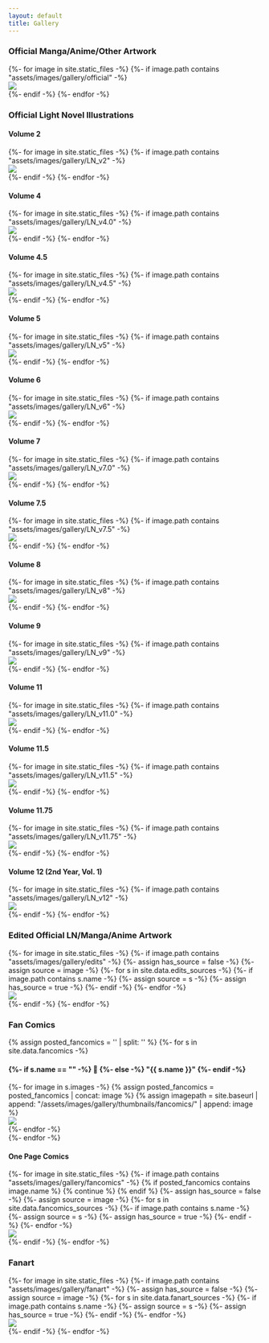```yaml
---
layout: default
title: Gallery
---
```

<section class="msetup mcontent" id="gallery-d">
    <div id="content" class="container-fluid">
        <h3>Official Manga/Anime/Other Artwork</h3>
        <div class="images-container">
            <div class="grid row center-block" id="officialRow">
            {%- for image in site.static_files -%}
            {%- if image.path contains "assets/images/gallery/official" -%}
                <div class="col-sm-3 grid-item">
                    <a data-fancybox="gallery" data-caption="<a target='_blank' href='{{ site.baseurl }}{{ image.path }}'>Full Image</a>" href="{{ site.baseurl }}{{ image.path}}">
                        <img class="pic" src="{{ site.baseurl }}/assets/images/gallery/thumbnails/official/{{ image.basename | append: ".jpg" }}">
                    </a>
                </div>
            {%- endif -%}
            {%- endfor -%}
            </div>
        </div>
        <h3>Official Light Novel Illustrations</h3>
        <h4>Volume 2</h4>
        <div class="images-container">
            <div class="grid row center-block" id="officialRow">
            {%- for image in site.static_files -%}
            {%- if image.path contains "assets/images/gallery/LN_v2" -%}
                <div class="col-sm-3 grid-item">
                    <a data-fancybox="gallery" data-caption="<a target='_blank' href='{{ site.baseurl }}{{ image.path }}'>Full Image</a>" href="{{ site.baseurl }}{{ image.path}}">
                        <img class="pic" src="{{ site.baseurl }}/assets/images/gallery/thumbnails/LN_v2/{{ image.basename | append: ".jpg" }}">
                    </a>
                </div>
            {%- endif -%}
            {%- endfor -%}
            </div>
        </div>
        <h4>Volume 4</h4>
        <div class="images-container">
            <div class="grid row center-block" id="officialRow">
            {%- for image in site.static_files -%}
            {%- if image.path contains "assets/images/gallery/LN_v4.0" -%}
                <div class="col-sm-3 grid-item">
                    <a data-fancybox="gallery" data-caption="<a target='_blank' href='{{ site.baseurl }}{{ image.path }}'>Full Image</a>" href="{{ site.baseurl }}{{ image.path}}">
                        <img class="pic" src="{{ site.baseurl }}/assets/images/gallery/thumbnails/LN_v4.0/{{ image.basename | append: ".jpg" }}">
                    </a>
                </div>
            {%- endif -%}
            {%- endfor -%}
            </div>
        </div>
        <h4>Volume 4.5</h4>
        <div class="images-container">
            <div class="grid row center-block" id="officialRow">
            {%- for image in site.static_files -%}
            {%- if image.path contains "assets/images/gallery/LN_v4.5" -%}
                <div class="col-sm-3 grid-item">
                    <a data-fancybox="gallery" data-caption="<a target='_blank' href='{{ site.baseurl }}{{ image.path }}'>Full Image</a>" href="{{ site.baseurl }}{{ image.path}}">
                        <img class="pic" src="{{ site.baseurl }}/assets/images/gallery/thumbnails/LN_v4.5/{{ image.basename | append: ".jpg" }}">
                    </a>
                </div>
            {%- endif -%}
            {%- endfor -%}
            </div>
        </div>
        <h4>Volume 5</h4>
        <div class="images-container">
            <div class="grid row center-block" id="officialRow">
            {%- for image in site.static_files -%}
            {%- if image.path contains "assets/images/gallery/LN_v5" -%}
                <div class="col-sm-3 grid-item">
                    <a data-fancybox="gallery" data-caption="<a target='_blank' href='{{ site.baseurl }}{{ image.path }}'>Full Image</a>" href="{{ site.baseurl }}{{ image.path}}">
                        <img class="pic" src="{{ site.baseurl }}/assets/images/gallery/thumbnails/LN_v5/{{ image.basename | append: ".jpg" }}">
                    </a>
                </div>
            {%- endif -%}
            {%- endfor -%}
            </div>
        </div>
        <h4>Volume 6</h4>
        <div class="images-container">
            <div class="grid row center-block" id="officialRow">
            {%- for image in site.static_files -%}
            {%- if image.path contains "assets/images/gallery/LN_v6" -%}
                <div class="col-sm-3 grid-item">
                    <a data-fancybox="gallery" data-caption="<a target='_blank' href='{{ site.baseurl }}{{ image.path }}'>Full Image</a>" href="{{ site.baseurl }}{{ image.path}}">
                        <img class="pic" src="{{ site.baseurl }}/assets/images/gallery/thumbnails/LN_v6/{{ image.basename | append: ".jpg" }}">
                    </a>
                </div>
            {%- endif -%}
            {%- endfor -%}
            </div>
        </div>
        <h4>Volume 7</h4>
        <div class="images-container">
            <div class="grid row center-block" id="officialRow">
            {%- for image in site.static_files -%}
            {%- if image.path contains "assets/images/gallery/LN_v7.0" -%}
                <div class="col-sm-3 grid-item">
                    <a data-fancybox="gallery" data-caption="<a target='_blank' href='{{ site.baseurl }}{{ image.path }}'>Full Image</a>" href="{{ site.baseurl }}{{ image.path}}">
                        <img class="pic" src="{{ site.baseurl }}/assets/images/gallery/thumbnails/LN_v7.0/{{ image.basename | append: ".jpg" }}">
                    </a>
                </div>
            {%- endif -%}
            {%- endfor -%}
            </div>
        </div>
        <h4>Volume 7.5</h4>
        <div class="images-container">
            <div class="grid row center-block" id="officialRow">
            {%- for image in site.static_files -%}
            {%- if image.path contains "assets/images/gallery/LN_v7.5" -%}
                <div class="col-sm-3 grid-item">
                    <a data-fancybox="gallery" data-caption="<a target='_blank' href='{{ site.baseurl }}{{ image.path }}'>Full Image</a>" href="{{ site.baseurl }}{{ image.path}}">
                        <img class="pic" src="{{ site.baseurl }}/assets/images/gallery/thumbnails/LN_v7.5/{{ image.basename | append: ".jpg" }}">
                    </a>
                </div>
            {%- endif -%}
            {%- endfor -%}
            </div>
        </div>
        <h4>Volume 8</h4>
        <div class="images-container">
            <div class="grid row center-block" id="officialRow">
            {%- for image in site.static_files -%}
            {%- if image.path contains "assets/images/gallery/LN_v8" -%}
                <div class="col-sm-3 grid-item">
                    <a data-fancybox="gallery" data-caption="<a target='_blank' href='{{ site.baseurl }}{{ image.path }}'>Full Image</a>" href="{{ site.baseurl }}{{ image.path}}">
                        <img class="pic" src="{{ site.baseurl }}/assets/images/gallery/thumbnails/LN_v8/{{ image.basename | append: ".jpg" }}">
                    </a>
                </div>
            {%- endif -%}
            {%- endfor -%}
            </div>
        </div>
        <h4>Volume 9</h4>
        <div class="images-container">
            <div class="grid row center-block" id="officialRow">
            {%- for image in site.static_files -%}
            {%- if image.path contains "assets/images/gallery/LN_v9" -%}
                <div class="col-sm-3 grid-item">
                    <a data-fancybox="gallery" data-caption="<a target='_blank' href='{{ site.baseurl }}{{ image.path }}'>Full Image</a>" href="{{ site.baseurl }}{{ image.path}}">
                        <img class="pic" src="{{ site.baseurl }}/assets/images/gallery/thumbnails/LN_v9/{{ image.basename | append: ".jpg" }}">
                    </a>
                </div>
            {%- endif -%}
            {%- endfor -%}
            </div>
        </div>
        <h4>Volume 11</h4>
        <div class="images-container">
            <div class="grid row center-block" id="officialRow">
            {%- for image in site.static_files -%}
            {%- if image.path contains "assets/images/gallery/LN_v11.0" -%}
                <div class="col-sm-3 grid-item">
                    <a data-fancybox="gallery" data-caption="<a target='_blank' href='{{ site.baseurl }}{{ image.path }}'>Full Image</a>" href="{{ site.baseurl }}{{ image.path}}">
                        <img class="pic" src="{{ site.baseurl }}/assets/images/gallery/thumbnails/LN_v11.0/{{ image.basename | append: ".jpg" }}">
                    </a>
                </div>
            {%- endif -%}
            {%- endfor -%}
            </div>
        </div>
        <h4>Volume 11.5</h4>
        <div class="images-container">
            <div class="grid row center-block" id="officialRow">
            {%- for image in site.static_files -%}
            {%- if image.path contains "assets/images/gallery/LN_v11.5" -%}
                <div class="col-sm-3 grid-item">
                    <a data-fancybox="gallery" data-caption="<a target='_blank' href='{{ site.baseurl }}{{ image.path }}'>Full Image</a>" href="{{ site.baseurl }}{{ image.path}}">
                        <img class="pic" src="{{ site.baseurl }}/assets/images/gallery/thumbnails/LN_v11.5/{{ image.basename | append: ".jpg" }}">
                    </a>
                </div>
            {%- endif -%}
            {%- endfor -%}
            </div>
        </div>
        <h4>Volume 11.75</h4>
        <div class="images-container">
            <div class="grid row center-block" id="officialRow">
            {%- for image in site.static_files -%}
            {%- if image.path contains "assets/images/gallery/LN_v11.75" -%}
                <div class="col-sm-3 grid-item">
                    <a data-fancybox="gallery" data-caption="<a target='_blank' href='{{ site.baseurl }}{{ image.path }}'>Full Image</a>" href="{{ site.baseurl }}{{ image.path}}">
                        <img class="pic" src="{{ site.baseurl }}/assets/images/gallery/thumbnails/LN_v11.75/{{ image.basename | append: ".jpg" }}">
                    </a>
                </div>
            {%- endif -%}
            {%- endfor -%}
            </div>
        </div>
        <h4>Volume 12 (2nd Year, Vol. 1)</h4>
        <div class="images-container">
            <div class="grid row center-block" id="officialRow">
            {%- for image in site.static_files -%}
            {%- if image.path contains "assets/images/gallery/LN_v12" -%}
                <div class="col-sm-3 grid-item">
                    <a data-fancybox="gallery" data-caption="<a target='_blank' href='{{ site.baseurl }}{{ image.path }}'>Full Image</a>" href="{{ site.baseurl }}{{ image.path}}">
                        <img class="pic" src="{{ site.baseurl }}/assets/images/gallery/thumbnails/LN_v12/{{ image.basename | append: ".jpg" }}">
                    </a>
                </div>
            {%- endif -%}
            {%- endfor -%}
            </div>
        </div>
        <h3>Edited Official LN/Manga/Anime Artwork</h3>
        <div class="images-container">
            <div class="grid row center-block" id="editsRow">
            {%- for image in site.static_files -%}
            {%- if image.path contains "assets/images/gallery/edits" -%}
                {%- assign has_source = false -%}
                {%- assign source = image -%}
                {%- for s in site.data.edits_sources -%}
                    {%- if image.path contains s.name -%}
                        {%- assign source = s -%}
                        {%- assign has_source = true -%}
                    {%- endif -%}
                {%- endfor -%}
                <div class="col-sm-3 grid-item">
                    <a data-fancybox="gallery" data-caption="<a target='_blank' href='{{ site.baseurl }}{{ image.path }}'>Full Image</a>{% if has_source %} {% if source.edited %} </br> Edited by: {{ source.edited }} {% else %} - <a target='_blank' href='{{ source.link }}'>Source</a>{% endif %}{% endif %}" href="{{ site.baseurl }}{{ image.path }}">
                        <img class="pic" src="{{ site.baseurl }}/assets/images/gallery/thumbnails/edits/{{ image.basename | append: ".jpg" }}">
                    </a>
                </div>
            {%- endif -%}
            {%- endfor -%}
            </div>
        </div>
        <h3>Fan Comics</h3>
        {% assign posted_fancomics = '' | split: '' %}
        {%- for s in site.data.fancomics -%}
        <h4>{%- if s.name == "" -%} 🍆 {%- else -%} "{{ s.name }}" {%- endif -%}</h4>
        <div class="images-container">
            <div class="grid row center-block">
            {%- for image in s.images -%}
                {% assign posted_fancomics = posted_fancomics | concat: image %}
                {% assign imagepath = site.baseurl | append: "/assets/images/gallery/thumbnails/fancomics/" | append: image %}
                <div class="col-sm-3 grid-item">
                    <a data-fancybox="gallery" data-caption="<a target='_blank' href='{{ imagepath }}'>Full Image</a>{% if has_source %} - <a target='_blank' href='{{ source.link }}'>Source</a>{% endif %}" href="{{ imagepath }}">
                        <img class="pic" src="{{ site.baseurl }}/assets/images/gallery/thumbnails/fancomics/{{ image.basename | append: ".jpg" }}">
                    </a>
                </div>
            {%- endfor -%}
            </div>
        </div>
        {%- endfor -%}
        <h4>One Page Comics</h4>
        <div class="images-container">
            <div class="grid row center-block" id="comicsRow">
            {%- for image in site.static_files -%}
            {%- if image.path contains "assets/images/gallery/fancomics" -%}
                {% if posted_fancomics contains image.name %}
                    {% continue %}
                {% endif %}
                {%- assign has_source = false -%}
                {%- assign source = image -%}
                {%- for s in site.data.fancomics_sources -%}
                    {%- if image.path contains s.name -%}
                        {%- assign source = s -%}
                        {%- assign has_source = true -%}
                    {%- endif -%}
                {%- endfor -%}
                <div class="col-sm-3 grid-item">
                    <a data-fancybox="gallery" data-caption="<a target='_blank' href='{{ site.baseurl }}{{ image.path }}'>Full Image</a>{% if has_source %} {% if source.edited %} </br> Edited by: {{ source.edited }} {% else %} - <a target='_blank' href='{{ source.link }}'>Source</a>{% endif %}{% endif %}" href="{{ site.baseurl }}{{ image.path }}">
                        <img class="pic" src="{{ site.baseurl }}/assets/images/gallery/thumbnails/fancomics/{{ image.basename | append: ".jpg" }}">
                    </a>
                </div>
            {%- endif -%}
            {%- endfor -%}
            </div>
        </div>
        <h3>Fanart</h3>
        <div class="images-container">
            <div class="grid row center-block" id="fanartRow">
            {%- for image in site.static_files -%}
            {%- if image.path contains "assets/images/gallery/fanart" -%}
                {%- assign has_source = false -%}
                {%- assign source = image -%}
                {%- for s in site.data.fanart_sources -%}
                    {%- if image.path contains s.name -%}
                        {%- assign source = s -%}
                        {%- assign has_source = true -%}
                    {%- endif -%}
                {%- endfor -%}
                <div class="col-sm-3 grid-item">
                    <a data-fancybox="gallery" data-caption="<a target='_blank' href='{{ site.baseurl }}{{ image.path }}'>Full Image</a>{%- if has_source -%}
                    {%- if source.artist -%}
                            </br> {{ source.artist }}
                    {% else %} - <a target='_blank' href='{{ source.link }}'>Source</a>{%- if source.edited -%}</br> Edited by: {{ source.edited }}{%- endif -%}
                    {%- endif -%}{%- endif -%}" href="{{ site.baseurl }}{{ image.path }}">
                        <img class="pic" src="{{ site.baseurl }}/assets/images/gallery/thumbnails/fanart/{% if image.extname == ".png" %}{{ image.basename | append: ".jpg" }}{% else %}{{ image.name }}{% endif %}">
                    </a>
                </div>
            {%- endif -%}
            {%- endfor -%}
            </div>
        </div>
    </div>
</section>
<script>
$('.images-container').each( function(i, elem) {
    var $elem = $(elem);
    $elem.imagesLoaded( function() {
        $elem.masonry({
            itemSelector: '.grid-item'
        });
        $elem.fadeTo(200, 1);
        $('.grid-item .pic', $elem).each(function(n, img) {
            if (!img.complete) {
                $(img).on('load', function() {
                    $(img).fadeTo(300,1);
                });
            } else {
                $(img).fadeTo(300,1);
            }
        });

    });
});
</script>
